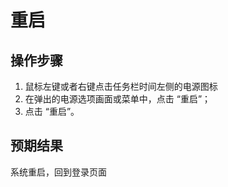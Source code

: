 # 重启

## 操作步骤

1. 鼠标左键或者右键点击任务栏时间左侧的电源图标
2. 在弹出的电源选项画面或菜单中，点击 “重启”；
3. 点击 “重启”。

## 预期结果

系统重启，回到登录页面
